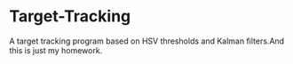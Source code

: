 # Target-Tracking
A target tracking program based on HSV thresholds and Kalman filters.And this is just my homework.
